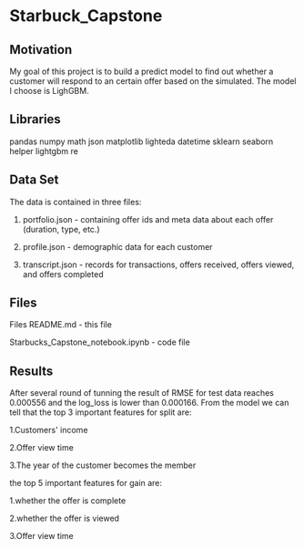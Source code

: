 # Starbuck_Capstone

## Motivation

My goal of this project is to build a predict model to find out whether a customer will respond to an certain offer based on the simulated. The model I choose is LighGBM.

## Libraries

pandas 
numpy 
math
json
matplotlib 
lighteda 
datetime
sklearn
seaborn 
helper
lightgbm 
re

## Data Set

The data is contained in three files:

1. portfolio.json - containing offer ids and meta data about each offer (duration, type, etc.)

2. profile.json - demographic data for each customer

3. transcript.json - records for transactions, offers received, offers viewed, and offers completed

## Files

Files
README.md - this file

Starbucks_Capstone_notebook.ipynb - code file

## Results

After several round of tunning the result of RMSE for test data reaches 0.000556 and the log_loss is lower than 0.000166. From the model we can tell that the top 3 important features for split are:

1.Customers' income

2.Offer view time

3.The year of the customer becomes the member

the top 5 important features for gain are:

1.whether the offer is complete

2.whether the offer is viewed

3.Offer view time
